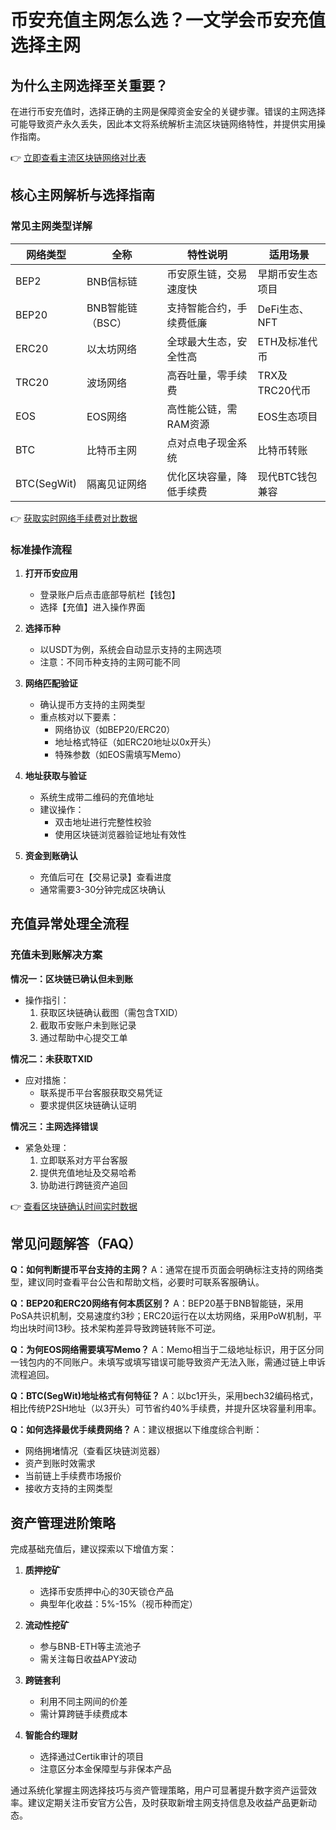 # 币安充值主网怎么选？一文学会币安充值选择主网

## 为什么主网选择至关重要？

在进行币安充值时，选择正确的主网是保障资金安全的关键步骤。错误的主网选择可能导致资产永久丢失，因此本文将系统解析主流区块链网络特性，并提供实用操作指南。

👉 [立即查看主流区块链网络对比表](https://bit.ly/okx_welcome)

## 核心主网解析与选择指南

### 常见主网类型详解

| 网络类型   | 全称                         | 特性说明                           | 适用场景               |
|------------|------------------------------|------------------------------------|------------------------|
| BEP2       | BNB信标链                    | 币安原生链，交易速度快             | 早期币安生态项目       |
| BEP20      | BNB智能链（BSC）             | 支持智能合约，手续费低廉           | DeFi生态、NFT          |
| ERC20      | 以太坊网络                   | 全球最大生态，安全性高             | ETH及标准代币          |
| TRC20      | 波场网络                     | 高吞吐量，零手续费                 | TRX及TRC20代币         |
| EOS        | EOS网络                      | 高性能公链，需RAM资源              | EOS生态项目            |
| BTC        | 比特币主网                   | 点对点电子现金系统                 | 比特币转账             |
| BTC(SegWit)| 隔离见证网络                 | 优化区块容量，降低手续费           | 现代BTC钱包兼容        |

👉 [获取实时网络手续费对比数据](https://bit.ly/okx_welcome)

### 标准操作流程

1. **打开币安应用**
   - 登录账户后点击底部导航栏【钱包】
   - 选择【充值】进入操作界面

2. **选择币种**
   - 以USDT为例，系统会自动显示支持的主网选项
   - 注意：不同币种支持的主网可能不同

3. **网络匹配验证**
   - 确认提币方支持的主网类型
   - 重点核对以下要素：
     - 网络协议（如BEP20/ERC20）
     - 地址格式特征（如ERC20地址以0x开头）
     - 特殊参数（如EOS需填写Memo）

4. **地址获取与验证**
   - 系统生成带二维码的充值地址
   - 建议操作：
     - 双击地址进行完整性校验
     - 使用区块链浏览器验证地址有效性

5. **资金到账确认**
   - 充值后可在【交易记录】查看进度
   - 通常需要3-30分钟完成区块确认

## 充值异常处理全流程

### 充值未到账解决方案

**情况一：区块链已确认但未到账**
- 操作指引：
  1. 获取区块链确认截图（需包含TXID）
  2. 截取币安账户未到账记录
  3. 通过帮助中心提交工单

**情况二：未获取TXID**
- 应对措施：
  - 联系提币平台客服获取交易凭证
  - 要求提供区块链确认证明

**情况三：主网选择错误**
- 紧急处理：
  1. 立即联系对方平台客服
  2. 提供充值地址及交易哈希
  3. 协助进行跨链资产追回

👉 [查看区块链确认时间实时数据](https://bit.ly/okx_welcome)

## 常见问题解答（FAQ）

**Q：如何判断提币平台支持的主网？**
A：通常在提币页面会明确标注支持的网络类型，建议同时查看平台公告和帮助文档，必要时可联系客服确认。

**Q：BEP20和ERC20网络有何本质区别？**
A：BEP20基于BNB智能链，采用PoSA共识机制，交易速度约3秒；ERC20运行在以太坊网络，采用PoW机制，平均出块时间13秒。技术架构差异导致跨链转账不可逆。

**Q：为何EOS网络需要填写Memo？**
A：Memo相当于二级地址标识，用于区分同一钱包内的不同账户。未填写或填写错误可能导致资产无法入账，需通过链上申诉流程追回。

**Q：BTC(SegWit)地址格式有何特征？**
A：以bc1开头，采用bech32编码格式，相比传统P2SH地址（以3开头）可节省约40%手续费，并提升区块容量利用率。

**Q：如何选择最优手续费网络？**
A：建议根据以下维度综合判断：
- 网络拥堵情况（查看区块链浏览器）
- 资产到账时效需求
- 当前链上手续费市场报价
- 接收方支持的主网类型

## 资产管理进阶策略

完成基础充值后，建议探索以下增值方案：

1. **质押挖矿**
   - 选择币安质押中心的30天锁仓产品
   - 典型年化收益：5%-15%（视币种而定）

2. **流动性挖矿**
   - 参与BNB-ETH等主流池子
   - 需关注每日收益APY波动

3. **跨链套利**
   - 利用不同主网间的价差
   - 需计算跨链手续费成本

4. **智能合约理财**
   - 选择通过Certik审计的项目
   - 注意区分本金保障型与非保本产品

通过系统化掌握主网选择技巧与资产管理策略，用户可显著提升数字资产运营效率。建议定期关注币安官方公告，及时获取新增主网支持信息及收益产品更新动态。